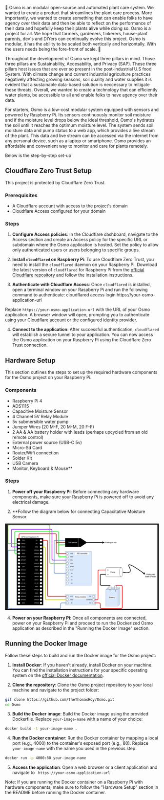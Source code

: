🌱 Osmo is an modular open-source and automated plant care system. We wanted to create a product that streamlines the plant care process. More importantly, we wanted to create something that can enable folks to have agency over their data and then be able to reflect on the performance of their data and hopefully keep their plants alive while doing so. Osmo is a project for all. We hope that farmers, gardeners, tinkerers, house-plant parents, dev's and DIYers can continually evolve this project. Osmo is modular, it has the ability to be scaled both vertically and horizontally. With the users needs being the fore-front of scale. 🌱 

Throughout the development of Osmo we kept three pillars in mind. Those three pillars are Sustainability, Accesability, and Privacy (SAP). These three pillars host issues that are ever so present in the post-industrial U.S food System. With climate change and current industrial agriculture practices negatively affecting growing seasons, soil quality and water supplies it is evident that a sustainable data-based solution is neccessary to mitigate these threats. Overall, we wanted to create a technology that can efficiently water plants, be accessible to all and enable folks to have agency over their data.

For starters, Osmo is a low-cost modular system equipped with sensors and powered by Raspberry Pi. Its sensors continuously monitor soil moisture and if the moisture level drops below the ideal threshold, Osmo's hydrates the soil until it reaches the optimum moisture level. The system sends soil moisture data and pump status to a web app, which provides a live stream of the plant. This data and live stream can be accessed via the internet from any personal device, such as a laptop or smartphone. Osmo provides an affordable and convenient way to monitor and care for plants remotely.

Below is the step-by-step set-up

## Cloudflare Zero Trust Setup

This project is protected by Cloudflare Zero Trust. 

### Prerequisites

- A Cloudflare account with access to the project's domain
- Cloudflare Access configured for your domain

### Steps

1. **Configure Access policies**: In the Cloudflare dashboard, navigate to the Access section and create an Access policy for the specific URL or subdomain where the Osmo application is hosted. Set the policy to allow only authenticated users or users belonging to specific groups.

2. **Install `cloudflared` on Raspberry Pi**: To use Cloudflare Zero Trust, you need to install the `cloudflared` daemon on your Raspberry Pi. Download the latest version of `cloudflared` for Raspberry Pi from the [official Cloudflare repository](https://developers.cloudflare.com/cloudflare-one/connections/connect-apps/install-and-setup/installation) and follow the installation instructions.

3. **Authenticate with Cloudflare Access**: Once `cloudflared` is installed, open a terminal window on your Raspberry Pi and run the following command to authenticate: cloudflared access login https://your-osmo-application-url


Replace `https://your-osmo-application-url` with the URL of your Osmo application. A browser window will open, prompting you to authenticate using your Cloudflare account or the configured identity provider.

4. **Connect to the application**: After successful authentication, `cloudflared` will establish a secure tunnel to your application. You can now access the Osmo application on your Raspberry Pi using the Cloudflare Zero Trust connection.

## Hardware Setup

This section outlines the steps to set up the required hardware components for the Osmo project on your Raspberry Pi.

### Components

- Raspberry Pi  4
- ADS1115
- Capacitive Moisture Sensor
- 4 Channel 5V Relay Module
- 5v submersible water pump
- Jumper Wires (20 M-F, 20 M-M, 20 F-F)
- 2 AA & AA battery holder with leads (perhaps upcycled from an old remote control)
- External power source (USB-C 5v)
- Micro-Sd Card
- Router/Wifi connection
- Solder Kit
- USB Camera 
- Monitor, Keyboard & Mouse**

### Steps

1. **Power off your Raspberry Pi**: Before connecting any hardware components, make sure your Raspberry Pi is powered off to avoid any electrical damage.

2. **Follow the diagram below for connecting Capacitative Moisture Sensor 

![Osmo Diagram](osmo_diagram.png)


4. **Power on your Raspberry Pi**: Once all components are connected, power on your Raspberry Pi and proceed to run the Dockerized Osmo application as described in the "Running the Docker Image" section.

## Running the Docker Image

Follow these steps to build and run the Docker image for the Osmo project:

1. **Install Docker**: If you haven't already, install Docker on your machine. You can find the installation instructions for your specific operating system on the [official Docker documentation](https://docs.docker.com/get-docker/).

2. **Clone the repository**: Clone the Osmo project repository to your local machine and navigate to the project folder:


```bash
git clone https://github.com/TheThomasHoy/Osmo.git
cd Osmo
```


3. **Build the Docker image**: Build the Docker image using the provided Dockerfile. Replace `your-image-name` with a name of your choice:

```bash
docker build -t your-image-name .
```

4. **Run the Docker container**: Run the Docker container by mapping a local port (e.g., 4000) to the container's exposed port (e.g., 80). Replace `your-image-name` with the name you used in the previous step:

```bash
docker run -p 4000:80 your-image-name
```

5. **Access the application**: Open a web browser or a client application and navigate to ` https://your-osmo-application-url` 

Note: If you are running the Docker container on a Raspberry Pi with hardware components, make sure to follow the "Hardware Setup" section in the README before running the Docker container.



